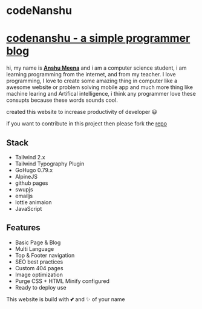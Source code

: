# codeNanshu
# [codenanshu - a simple programmer blog](https://codenanshu.in)
hi, my name is **[Anshu Meena](https://codenanshu.in/about/)** and i am a computer science student, i am learning programming from the internet, and from my teacher. I love programming, I love to create some amazing thing in computer like a awesome website or problem solving mobile app and much more thing like machine learing and Artifical intelligence, i think any programmer love these consupts because these words sounds cool.

created this website to increase productivity of developer 😃

if you want to contribute in this project then please fork the [repo](https://github.com/aianshume/codenanshu)

## Stack

* Tailwind 2.x
* Tailwind Typography Plugin
* GoHugo 0.79.x
* AlpineJS
* github pages
* swupjs
* emailjs
* lottie animaion
* JavaScript

## Features

* Basic Page & Blog
* Multi Language 
* Top & Footer navigation
* SEO best practices
* Custom 404 pages
* Image optimization
* Purge CSS + HTML Minify configured
* Ready to deploy use



This website is build with 💕 and ✨ of your name
